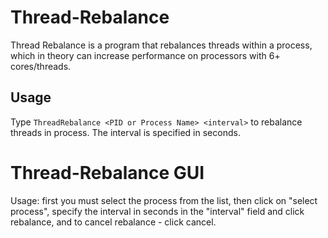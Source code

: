 # Thread-Rebalance
Thread Rebalance is a program that rebalances threads within a process, which in theory can increase performance on processors with 6+ cores/threads.

Usage
-----
Type `ThreadRebalance <PID or Process Name> <interval>` to rebalance threads in process. The interval is specified in seconds.


# Thread-Rebalance GUI
Usage: first you must select the process from the list, then click on "select process", specify the interval in seconds in the "interval" field and click rebalance, and to cancel rebalance - click cancel.
